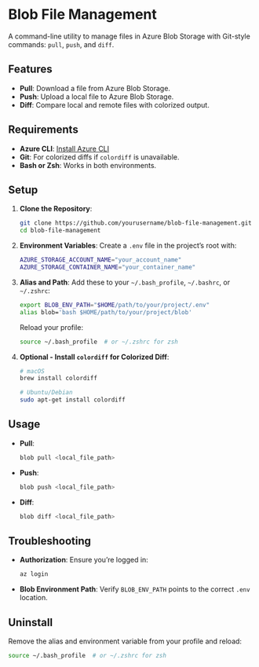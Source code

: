 
# Blob File Management

A command-line utility to manage files in Azure Blob Storage with Git-style commands: `pull`, `push`, and `diff`.

## Features

- **Pull**: Download a file from Azure Blob Storage.
- **Push**: Upload a local file to Azure Blob Storage.
- **Diff**: Compare local and remote files with colorized output.

## Requirements

- **Azure CLI**: [Install Azure CLI](https://docs.microsoft.com/en-us/cli/azure/install-azure-cli)
- **Git**: For colorized diffs if `colordiff` is unavailable.
- **Bash or Zsh**: Works in both environments.

## Setup

1. **Clone the Repository**:
   ```bash
   git clone https://github.com/yourusername/blob-file-management.git
   cd blob-file-management
   ```

2. **Environment Variables**: Create a `.env` file in the project’s root with:
   ```bash
   AZURE_STORAGE_ACCOUNT_NAME="your_account_name"
   AZURE_STORAGE_CONTAINER_NAME="your_container_name"
   ```

3. **Alias and Path**: Add these to your `~/.bash_profile`, `~/.bashrc`, or `~/.zshrc`:
   ```bash
   export BLOB_ENV_PATH="$HOME/path/to/your/project/.env"
   alias blob='bash $HOME/path/to/your/project/blob'
   ```
   Reload your profile:
   ```bash
   source ~/.bash_profile  # or ~/.zshrc for zsh
   ```

4. **Optional - Install `colordiff` for Colorized Diff**:
   ```bash
   # macOS
   brew install colordiff

   # Ubuntu/Debian
   sudo apt-get install colordiff
   ```

## Usage

- **Pull**:
   ```bash
   blob pull <local_file_path>
   ```

- **Push**:
   ```bash
   blob push <local_file_path>
   ```

- **Diff**:
   ```bash
   blob diff <local_file_path>
   ```

## Troubleshooting

- **Authorization**: Ensure you’re logged in:
   ```bash
   az login
   ```

- **Blob Environment Path**: Verify `BLOB_ENV_PATH` points to the correct `.env` location.

## Uninstall

Remove the alias and environment variable from your profile and reload:
```bash
source ~/.bash_profile  # or ~/.zshrc for zsh
```
